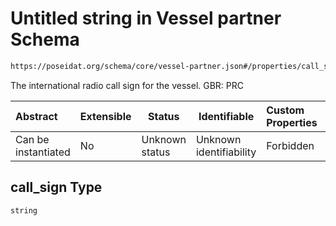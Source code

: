# Untitled string in Vessel partner Schema

```txt
https://poseidat.org/schema/core/vessel-partner.json#/properties/call_sign
```

The international radio call sign for the vessel. GBR: PRC


| Abstract            | Extensible | Status         | Identifiable            | Custom Properties | Additional Properties | Access Restrictions | Defined In                                                                       |
| :------------------ | ---------- | -------------- | ----------------------- | :---------------- | --------------------- | ------------------- | -------------------------------------------------------------------------------- |
| Can be instantiated | No         | Unknown status | Unknown identifiability | Forbidden         | Allowed               | none                | [vessel-partner.json\*](schemas/core/vessel-partner.json "open original schema") |

## call_sign Type

`string`
